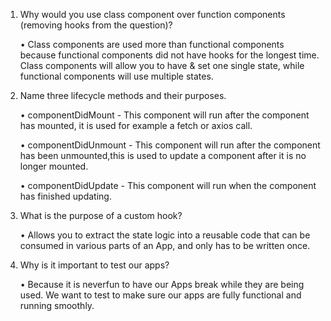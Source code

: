 1. Why would you use class component over function components (removing hooks from the question)?

    • Class components are used more than functional components because functional components did not have        hooks for the longest time. Class components will allow you to have & set one single state, while           functional components will use multiple states. 

2. Name three lifecycle methods and their purposes.

    • componentDidMount - This component will run after the component has mounted, it is used for example a       fetch or axios call.

    • componentDidUnmount - This component will run after the component has been unmounted,this is used to        update a component after it is no longer mounted.

    • componentDidUpdate - This component will run when the component has finished updating.

3. What is the purpose of a custom hook?

    • Allows you to extract the state logic into a reusable code that can be consumed in various parts of an      App, and only has to be written once.

4. Why is it important to test our apps?

    • Because it is neverfun to have our Apps break while they are being used. We want to test to make sure our   apps are fully functional and running smoothly.